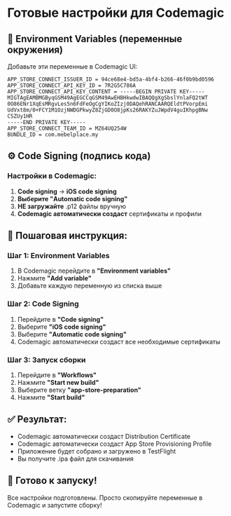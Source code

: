 # Готовые настройки для Codemagic

## 🔑 Environment Variables (переменные окружения)

Добавьте эти переменные в Codemagic UI:

```
APP_STORE_CONNECT_ISSUER_ID = 94ce68e4-bd5a-4bf4-b266-46f0b9bd0596
APP_STORE_CONNECT_API_KEY_ID = 7R2G5C786A
APP_STORE_CONNECT_API_KEY_CONTENT = -----BEGIN PRIVATE KEY-----
MIGTAgEAMBMGByqGSM49AgEGCCqGSM49AwEHBHkwdwIBAQQgXgSbslYnlaFQ2tWT
0O86ENr1XqEsMRgvLes5n6FdFeOgCgYIKoZIzj0DAQehRANCAARQEldtPVorpEmi
UdVxt8m/0+FCY1M1OzjNWDGPkwyZ8ZjGD0O8jpKs26RAKYZuJWpdV4guIKhpgBNw
CSZUy1HR
-----END PRIVATE KEY-----
APP_STORE_CONNECT_TEAM_ID = MZ64UQ254W
BUNDLE_ID = com.mebelplace.my
```

## ⚙️ Code Signing (подпись кода)

### Настройки в Codemagic:
1. **Code signing** → **iOS code signing**
2. **Выберите "Automatic code signing"**
3. **НЕ загружайте** .p12 файлы вручную
4. **Codemagic автоматически создаст** сертификаты и профили

## 🎯 Пошаговая инструкция:

### Шаг 1: Environment Variables
1. В Codemagic перейдите в **"Environment variables"**
2. Нажмите **"Add variable"**
3. Добавьте каждую переменную из списка выше

### Шаг 2: Code Signing
1. Перейдите в **"Code signing"**
2. Выберите **"iOS code signing"**
3. Выберите **"Automatic code signing"**
4. Codemagic автоматически создаст все необходимые сертификаты

### Шаг 3: Запуск сборки
1. Перейдите в **"Workflows"**
2. Нажмите **"Start new build"**
3. Выберите ветку **"app-store-preparation"**
4. Нажмите **"Start build"**

## ✅ Результат:
- Codemagic автоматически создаст Distribution Certificate
- Codemagic автоматически создаст App Store Provisioning Profile
- Приложение будет собрано и загружено в TestFlight
- Вы получите .ipa файл для скачивания

## 🚀 Готово к запуску!
Все настройки подготовлены. Просто скопируйте переменные в Codemagic и запустите сборку!

